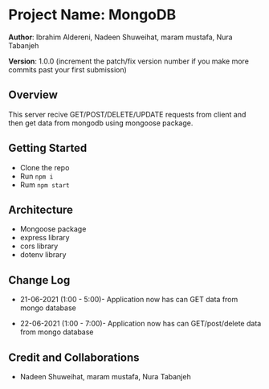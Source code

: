 # Project Name: MongoDB

**Author**: Ibrahim Aldereni, Nadeen Shuweihat, maram mustafa, Nura Tabanjeh

**Version**: 1.0.0 (increment the patch/fix version number if you make more commits past your first submission)

## Overview

This server recive GET/POST/DELETE/UPDATE requests from client and then get data from mongodb using mongoose package.

<!-- Provide a high level overview of what this application is and why you are building it, beyond the fact that it's an assignment for this class. (i.e. What's your problem domain?) -->

## Getting Started

- Clone the repo
- Run `npm i`
- Rum `npm start`

<!-- What are the steps that a user must take in order to build this app on their own machine and get it running? -->

## Architecture

- Mongoose package
- express library
- cors library
- dotenv library

<!-- Provide a detailed description of the application design. What technologies (languages, libraries, etc) you're using, and any other relevant design information. -->

## Change Log

- 21-06-2021 (1:00 - 5:00)- Application now has can GET data from mongo database

- 22-06-2021 (1:00 - 7:00)- Application now has can GET/post/delete data from mongo database

<!-- Use this area to document the iterative changes made to your application as each feature is successfully implemented. Use time stamps. Here's an example:

01-01-2001 4:59pm - Application now has a fully-functional express server, with a GET route for the location resource. -->

## Credit and Collaborations

- Nadeen Shuweihat, maram mustafa, Nura Tabanjeh
<!-- Give credit (and a link) to other people or resources that helped you build this application. -->
